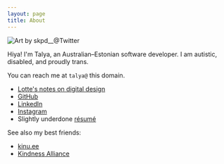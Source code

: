 ```yaml
---
layout: page
title: About
---
```


<div class="about-photos">
<img src="/assets/ashe.png" title="Art by skpd__@Twitter">
</div>

Hiya! I'm Talya, an Australian–Estonian software developer.  I am autistic,
disabled, and proudly trans.

You can reach me at `talya@` this domain.

* [Lotte's notes on digital design](https://lottia.net/notes/)
* [GitHub](https://github.com/kivikakk)
* [LinkedIn](https://www.linkedin.com/in/kivikakk/)
* [Instagram](https://www.instagram.com/kivitalya)
* Slightly underdone [r&eacute;sum&eacute;](https://f.hrzn.ee/kivikakk.pdf)


See also my best friends:

* [kinu.ee](https://kinu.ee/)
* [Kindness Alliance](https://kindnessalliance.love/)

<div style="clear: both;"></div>
